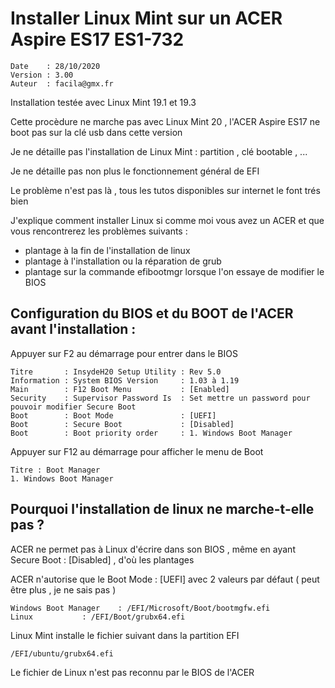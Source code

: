 # Installer Linux Mint sur un ACER Aspire ES17 ES1-732

	Date    : 28/10/2020
	Version : 3.00
	Auteur  : facila@gmx.fr

Installation testée avec Linux Mint 19.1 et 19.3

Cette procèdure ne marche pas avec Linux Mint 20 , l'ACER Aspire ES17 ne boot pas sur la clé usb dans cette version

Je ne détaille pas l'installation de Linux Mint : partition , clé bootable , ... 

Je ne détaille pas non plus le fonctionnement général de EFI

Le problème n'est pas là , tous les tutos disponibles sur internet le font trés bien

J'explique comment installer Linux si comme moi vous avez un ACER et que vous rencontrerez les problèmes suivants :

- plantage à la fin de l'installation de linux
- plantage à l'installation ou la réparation de grub
- plantage sur la commande efibootmgr lorsque l'on essaye de modifier le BIOS

## Configuration du BIOS et du BOOT de l'ACER avant l'installation :

Appuyer sur F2 au démarrage pour entrer dans le BIOS

	Titre       : InsydeH20 Setup Utility : Rev 5.0
	Information : System BIOS Version     : 1.03 à 1.19
	Main        : F12 Boot Menu           : [Enabled]
	Security    : Supervisor Password Is  : Set	mettre un password pour pouvoir modifier Secure Boot
	Boot        : Boot Mode               : [UEFI]
	Boot        : Secure Boot             : [Disabled]
	Boot        : Boot priority order     : 1. Windows Boot Manager

Appuyer sur F12 au démarrage pour afficher le menu de Boot

	Titre : Boot Manager
	1. Windows Boot Manager
	
## Pourquoi l'installation de linux ne marche-t-elle pas ?

ACER ne permet pas à Linux d'écrire dans son BIOS , même en ayant Secure Boot : [Disabled] , d'où les plantages

ACER n'autorise que le Boot Mode : [UEFI] avec 2 valeurs par défaut ( peut être plus , je ne sais pas )

	Windows Boot Manager 	: /EFI/Microsoft/Boot/bootmgfw.efi
	Linux			: /EFI/Boot/grubx64.efi

Linux Mint installe le fichier suivant dans la partition EFI

	/EFI/ubuntu/grubx64.efi

Le fichier de Linux n'est pas reconnu par le BIOS de l'ACER 
